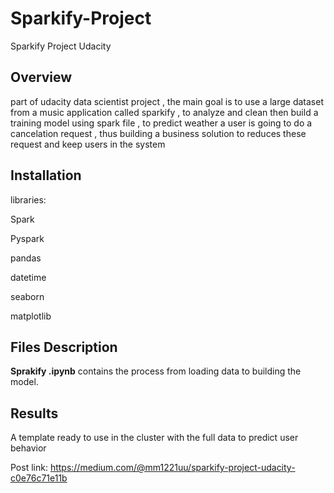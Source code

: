# Sparkify-Project
Sparkify Project  Udacity 


## Overview

part of udacity data scientist project , the main goal is to use a large dataset from a music application called sparkify , 
to analyze and clean then build a training model using spark file , to predict weather a user is going to  do a cancelation
request , thus building a business solution to reduces these request and keep users in the system


## Installation 

libraries:

Spark

Pyspark

pandas

datetime

seaborn

matplotlib

## Files Description<a name="files"></a>

**Sprakify .ipynb** contains the process from loading data to building the model.

## Results 
A template ready to use in the cluster with the full data to predict user behavior 

Post 
link: https://medium.com/@mm1221uu/sparkify-project-udacity-c0e76c71e11b
